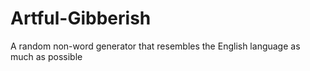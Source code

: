Artful-Gibberish
================

A random non-word generator that resembles the English language as much as possible
